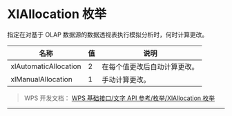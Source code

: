 # XlAllocation 枚举

指定在对基于 OLAP 数据源的数据透视表执行模拟分析时，何时计算更改。

| 名称                  | 值  | 说明                         |
|-----------------------|-----|------------------------------|
| xlAutomaticAllocation | 2   | 在每个值更改后自动计算更改。 |
| xlManualAllocation    | 1   | 手动计算更改。               |

> WPS 开发文档： [WPS 基础接口/文字 API 参考/枚举/XlAllocation 枚举](https://qn.cache.wpscdn.cn/encs/doc/office_v19/topics/WPS%20%E5%9F%BA%E7%A1%80%E6%8E%A5%E5%8F%A3/%E6%96%87%E5%AD%97%20API%20%E5%8F%82%E8%80%83/%E6%9E%9A%E4%B8%BE/XlAllocation%20%E6%9E%9A%E4%B8%BE.html)

------------------------------------------------------------------------

